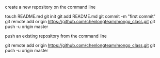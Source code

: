 create a new repository on the command line


touch README.md
git init
git add README.md
git commit -m "first commit"
git remote add origin https://github.com/chenlongteam/mongo_class.git
git push -u origin master
 


push an existing repository from the command line


git remote add origin https://github.com/chenlongteam/mongo_class.git
git push -u origin master
